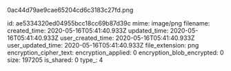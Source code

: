 0ac44d79ae9cae65204cd6c3183c27fd.png

id: ae5334320ed04955bcc18cc69b87d39c
mime: image/png
filename: 
created_time: 2020-05-16T05:41:40.933Z
updated_time: 2020-05-16T05:41:40.933Z
user_created_time: 2020-05-16T05:41:40.933Z
user_updated_time: 2020-05-16T05:41:40.933Z
file_extension: png
encryption_cipher_text: 
encryption_applied: 0
encryption_blob_encrypted: 0
size: 197205
is_shared: 0
type_: 4